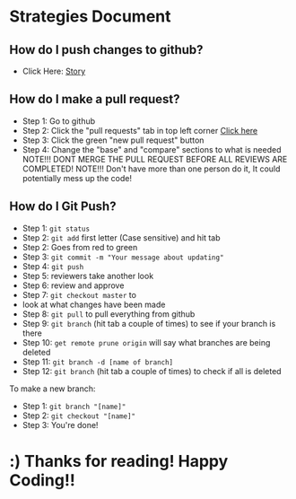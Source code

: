 # Strategies Document

## How do I push changes to github?
* Click Here: [Story](https://www.pivotaltracker.com/story/show/153708395)

## How do I make a pull request?
* Step 1: Go to github
* Step 2: Click the "pull requests" tab in top left corner [Click here](https://github.com/altereagle/trinity-carpool/pulls)
* Step 3: Click the green "new pull request" button
* Step 4: Change the "base" and "compare" sections to what is needed
NOTE!!! DONT MERGE THE PULL REQUEST BEFORE ALL REVIEWS ARE COMPLETED! 
NOTE!!! Don't have more than one person do it, It could potentially mess up the code!

## How do I Git Push?
* Step 1:  `git status`
* Step 2:  `git add` first letter (Case sensitive) and hit tab
* Step 2:   Goes from red to green
* Step 3:  `git commit -m "Your message about updating"`
* Step 4:  `git push` 
* Step 5:   reviewers take another look
* Step 6:   review and approve
* Step 7:  `git checkout master` to
* look at what changes have been made
* Step 8:  `git pull` to pull everything from github
* Step 9:  `git branch` (hit tab a couple of times) to see if your branch is there
* Step 10: `get remote prune origin` will say what branches are being deleted
* Step 11: `git branch -d [name of branch]`
* Step 12: `git branch` (hit tab a couple of times) to check if all is deleted

To make a new branch: 
* Step 1: `git branch "[name]"`
* Step 2: `git checkout "[name]"`
* Step 3: You're done! 

# :) Thanks for reading! Happy Coding!!
